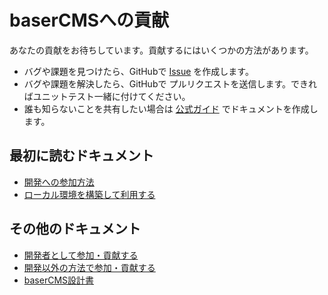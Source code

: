 # baserCMSへの貢献

あなたの貢献をお待ちしています。貢献するにはいくつかの方法があります。

- バグや課題を見つけたら、GitHubで [Issue](https://github.com/baserproject/basercms/issues) を作成します。
- バグや課題を解決したら、GitHubで プルリクエストを送信します。できればユニットテスト一緒に付けてください。
- 誰も知らないことを共有したい場合は [公式ガイド](https://baserproject.github.io/5/) でドキュメントを作成します。

## 最初に読むドキュメント
- [開発への参加方法](https://baserproject.github.io/5/contribution_developer/participation)
- [ローカル環境を構築して利用する](https://baserproject.github.io/5/introduce/build_local_env)

## その他のドキュメント
- [開発者として参加・貢献する](https://baserproject.github.io/5/contribution_developer/)
- [開発以外の方法で参加・貢献する](https://baserproject.github.io/5/contribution_etc/)
- [baserCMS設計書](https://baserproject.github.io/5/ucmitz/specification/index)
